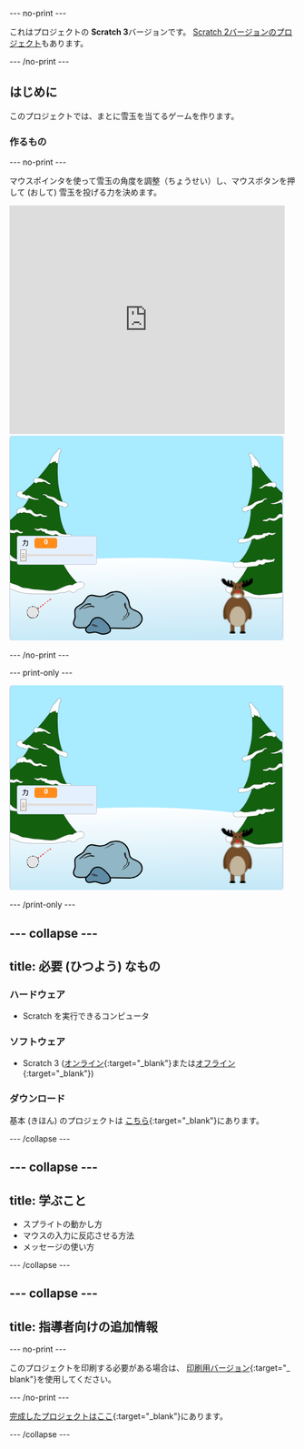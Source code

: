 --- no-print ---

これはプロジェクトの **Scratch 3**バージョンです。 [Scratch 2バージョンのプロジェクト](https://projects.raspberrypi.org/ja-JP/projects/snowball-fight-scratch2)もあります。

--- /no-print ---

## はじめに

このプロジェクトでは、まとに雪玉を当てるゲームを作ります。

### 作るもの

--- no-print ---

マウスポインタを使って雪玉の角度を調整（ちょうせい）し、マウスボタンを押して (おして) 雪玉を投げる力を決めます。

<div class="scratch-preview">
  <iframe allowtransparency="true" width="485" height="402" src="https://scratch.mit.edu/projects/embed/410577304/?autostart=true" frameborder="0" scrolling="no"></iframe>
  <img src="images/snow-final.png">
</div>

--- /no-print ---

--- print-only ---

![完成 (かんせい) したプロジェクト](images/snow-final.png)

--- /print-only ---

--- collapse ---
---
title: 必要 (ひつよう) なもの
---

### ハードウェア

+ Scratch を実行できるコンピュータ

### ソフトウェア

+ Scratch 3 ([オンライン](https://rpf.io/scratchon){:target="_blank"}または[オフライン](https://rpf.io/scratchoff){:target="_blank"})

### ダウンロード

基本 (きほん) のプロジェクトは [こちら](https://rpf.io/p/ja-JP/snowball-fight-go){:target="_blank"}にあります。

--- /collapse ---

--- collapse ---
---
title: 学ぶこと
---

- スプライトの動かし方
- マウスの入力に反応させる方法
- メッセージの使い方

--- /collapse ---

--- collapse ---
---
title: 指導者向けの追加情報
---

--- no-print ---

このプロジェクトを印刷する必要がある場合は、 [印刷用バージョン](https://projects.raspberrypi.org/ja-JP/projects/snowball-fight/print){:target="_ blank"}を使用してください。

--- /no-print ---

[完成したプロジェクトはここ](https://rpf.io/p/ja-JP/snowball-fight-get){:target="_blank"}にあります。

--- /collapse ---
